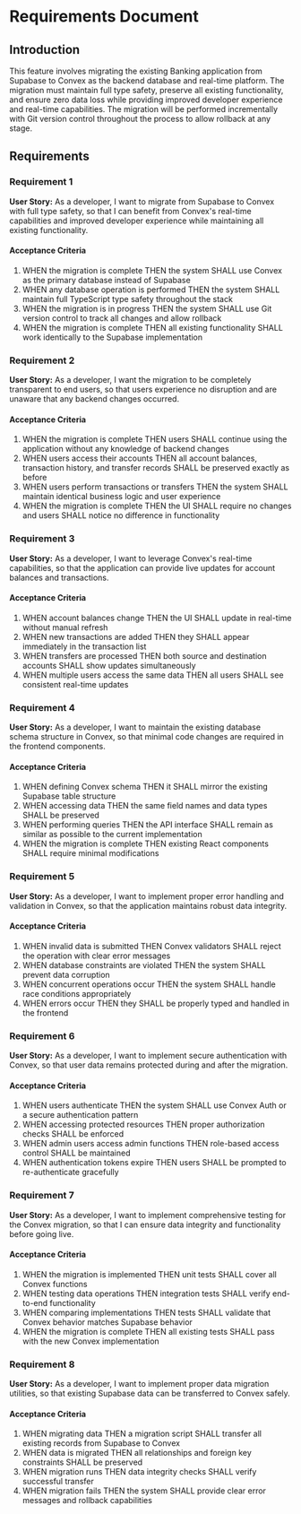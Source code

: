 # Requirements Document

## Introduction

This feature involves migrating the existing Banking application from Supabase to Convex as the backend database and real-time platform. The migration must maintain full type safety, preserve all existing functionality, and ensure zero data loss while providing improved developer experience and real-time capabilities. The migration will be performed incrementally with Git version control throughout the process to allow rollback at any stage.

## Requirements

### Requirement 1

**User Story:** As a developer, I want to migrate from Supabase to Convex with full type safety, so that I can benefit from Convex's real-time capabilities and improved developer experience while maintaining all existing functionality.

#### Acceptance Criteria

1. WHEN the migration is complete THEN the system SHALL use Convex as the primary database instead of Supabase
2. WHEN any database operation is performed THEN the system SHALL maintain full TypeScript type safety throughout the stack
3. WHEN the migration is in progress THEN the system SHALL use Git version control to track all changes and allow rollback
4. WHEN the migration is complete THEN all existing functionality SHALL work identically to the Supabase implementation

### Requirement 2

**User Story:** As a developer, I want the migration to be completely transparent to end users, so that users experience no disruption and are unaware that any backend changes occurred.

#### Acceptance Criteria

1. WHEN the migration is complete THEN users SHALL continue using the application without any knowledge of backend changes
2. WHEN users access their accounts THEN all account balances, transaction history, and transfer records SHALL be preserved exactly as before
3. WHEN users perform transactions or transfers THEN the system SHALL maintain identical business logic and user experience
4. WHEN the migration is complete THEN the UI SHALL require no changes and users SHALL notice no difference in functionality

### Requirement 3

**User Story:** As a developer, I want to leverage Convex's real-time capabilities, so that the application can provide live updates for account balances and transactions.

#### Acceptance Criteria

1. WHEN account balances change THEN the UI SHALL update in real-time without manual refresh
2. WHEN new transactions are added THEN they SHALL appear immediately in the transaction list
3. WHEN transfers are processed THEN both source and destination accounts SHALL show updates simultaneously
4. WHEN multiple users access the same data THEN all users SHALL see consistent real-time updates

### Requirement 4

**User Story:** As a developer, I want to maintain the existing database schema structure in Convex, so that minimal code changes are required in the frontend components.

#### Acceptance Criteria

1. WHEN defining Convex schema THEN it SHALL mirror the existing Supabase table structure
2. WHEN accessing data THEN the same field names and data types SHALL be preserved
3. WHEN performing queries THEN the API interface SHALL remain as similar as possible to the current implementation
4. WHEN the migration is complete THEN existing React components SHALL require minimal modifications

### Requirement 5

**User Story:** As a developer, I want to implement proper error handling and validation in Convex, so that the application maintains robust data integrity.

#### Acceptance Criteria

1. WHEN invalid data is submitted THEN Convex validators SHALL reject the operation with clear error messages
2. WHEN database constraints are violated THEN the system SHALL prevent data corruption
3. WHEN concurrent operations occur THEN the system SHALL handle race conditions appropriately
4. WHEN errors occur THEN they SHALL be properly typed and handled in the frontend

### Requirement 6

**User Story:** As a developer, I want to implement secure authentication with Convex, so that user data remains protected during and after the migration.

#### Acceptance Criteria

1. WHEN users authenticate THEN the system SHALL use Convex Auth or a secure authentication pattern
2. WHEN accessing protected resources THEN proper authorization checks SHALL be enforced
3. WHEN admin users access admin functions THEN role-based access control SHALL be maintained
4. WHEN authentication tokens expire THEN users SHALL be prompted to re-authenticate gracefully

### Requirement 7

**User Story:** As a developer, I want to implement comprehensive testing for the Convex migration, so that I can ensure data integrity and functionality before going live.

#### Acceptance Criteria

1. WHEN the migration is implemented THEN unit tests SHALL cover all Convex functions
2. WHEN testing data operations THEN integration tests SHALL verify end-to-end functionality
3. WHEN comparing implementations THEN tests SHALL validate that Convex behavior matches Supabase behavior
4. WHEN the migration is complete THEN all existing tests SHALL pass with the new Convex implementation

### Requirement 8

**User Story:** As a developer, I want to implement proper data migration utilities, so that existing Supabase data can be transferred to Convex safely.

#### Acceptance Criteria

1. WHEN migrating data THEN a migration script SHALL transfer all existing records from Supabase to Convex
2. WHEN data is migrated THEN all relationships and foreign key constraints SHALL be preserved
3. WHEN migration runs THEN data integrity checks SHALL verify successful transfer
4. WHEN migration fails THEN the system SHALL provide clear error messages and rollback capabilities